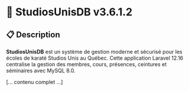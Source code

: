 # 🥋 StudiosUnisDB v3.6.1.2

## 📋 Description

**StudiosUnisDB** est un système de gestion moderne et sécurisé pour les écoles de karaté Studios Unis au Québec. Cette application Laravel 12.16 centralise la gestion des membres, cours, présences, ceintures et séminaires avec MySQL 8.0.

[... contenu complet ...]
